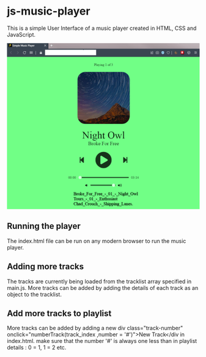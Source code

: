 # js-music-player
This is a simple User Interface of a music player created in HTML, CSS and JavaScript.

![Output](/output/html-css.png)

## Running the player

The index.html file can be run on any modern browser to run the music player.

## Adding more tracks

The tracks are currently being loaded from the tracklist array specified in main.js. More tracks can be added by adding the details of each track as an object to the tracklist.

## Add more tracks to playlist

More tracks can be added by adding a new div class="track-number" onclick="numberTrack(track_index ,number = '#')">New Track</div  in index.html.
make sure that the number '#' is always one less than in playlist details : 0 = 1, 1 = 2 etc.
